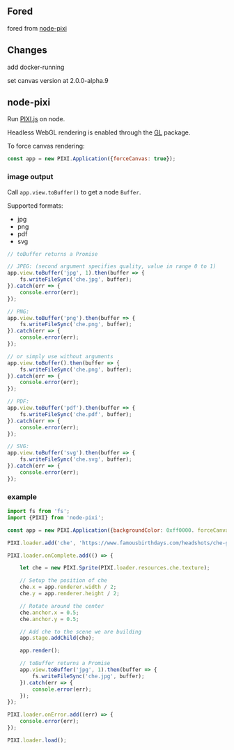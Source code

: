 ## Fored

fored from [node-pixi](https://github.com/timknip/node-pixi)


## Changes

add docker-running

set canvas version at 2.0.0-alpha.9

## node-pixi

Run [PIXI.js](https://github.com/pixijs/pixi.js/) on node.

Headless WebGL rendering is enabled through the [GL](https://www.npmjs.com/package/gl) package.

To force canvas rendering:

```javascript
const app = new PIXI.Application({forceCanvas: true});
```

### image output

Call ```app.view.toBuffer()``` to get a node ```Buffer```.

Supported formats:

-  jpg
-  png
-  pdf
-  svg

```javascript
// toBuffer returns a Promise

// JPEG: (second argument specifies quality, value in range 0 to 1)
app.view.toBuffer('jpg', 1).then(buffer => {
    fs.writeFileSync('che.jpg', buffer);
}).catch(err => {
    console.error(err);
});

// PNG:
app.view.toBuffer('png').then(buffer => {
    fs.writeFileSync('che.png', buffer);
}).catch(err => {
    console.error(err);
});

// or simply use without arguments
app.view.toBuffer().then(buffer => {
    fs.writeFileSync('che.png', buffer);
}).catch(err => {
    console.error(err);
});

// PDF:
app.view.toBuffer('pdf').then(buffer => {
    fs.writeFileSync('che.pdf', buffer);
}).catch(err => {
    console.error(err);
});

// SVG:
app.view.toBuffer('svg').then(buffer => {
    fs.writeFileSync('che.svg', buffer);
}).catch(err => {
    console.error(err);
});
```

### example

```javascript
import fs from 'fs';
import {PIXI} from 'node-pixi';

const app = new PIXI.Application({backgroundColor: 0xff0000. forceCanvas: false});

PIXI.loader.add('che', 'https://www.famousbirthdays.com/headshots/che-guevara-1.jpg');

PIXI.loader.onComplete.add(() => {

    let che = new PIXI.Sprite(PIXI.loader.resources.che.texture);

    // Setup the position of che
    che.x = app.renderer.width / 2;
    che.y = app.renderer.height / 2;

    // Rotate around the center
    che.anchor.x = 0.5;
    che.anchor.y = 0.5;

    // Add che to the scene we are building
    app.stage.addChild(che);

    app.render();

    // toBuffer returns a Promise
    app.view.toBuffer('jpg', 1).then(buffer => {
        fs.writeFileSync('che.jpg', buffer);
    }).catch(err => {
        console.error(err);
    });
});

PIXI.loader.onError.add((err) => {
    console.error(err);
});

PIXI.loader.load();

```
